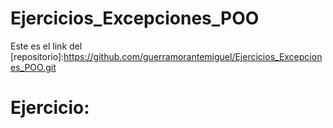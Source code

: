 # Ejercicios_Excepciones_POO
Este es el link del [repositorio]:https://github.com/guerramorantemiguel/Ejercicios_Excepciones_POO.git

# Ejercicio:

